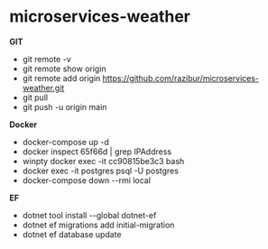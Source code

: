# microservices-weather

**GIT**
 *  git remote -v
 *  git remote show origin
 *  git remote add origin https://github.com/razibur/microservices-weather.git
 *  git pull
 *  git push -u origin main
 
**Docker**
* docker-compose up -d
* docker inspect 65f66d | grep IPAddress
* winpty docker exec -it cc90815be3c3 bash
* docker exec -it postgres psql -U postgres
* docker-compose down --rmi local

**EF**
* dotnet tool install --global dotnet-ef
* dotnet ef migrations add initial-migration
* dotnet ef database update

